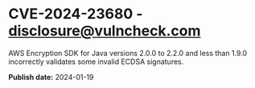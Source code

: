 # CVE-2024-23680 - disclosure@vulncheck.com

AWS Encryption SDK for Java versions 2.0.0 to 2.2.0 and less than 1.9.0 incorrectly validates some invalid ECDSA signatures. 




**Publish date:** 2024-01-19
